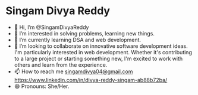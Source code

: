 # Singam Divya Reddy
- 👋 Hi, I’m @SingamDivyaReddy
- 👀 I’m interested in solving problems, learning new things.
- 🌱 I’m currently learning DSA and web development.
- 💞️ I’m looking to collaborate on innovative software development ideas. I'm particularly interested in web development. Whether it's contributing to a large project or starting something new, I'm excited to work with others and learn from the experience.
- 📫 How to reach me singamdivya04@gmail.com    https://www.linkedin.com/in/divya-reddy-singam-ab88b72ba/
- 😄 Pronouns: She/Her.
